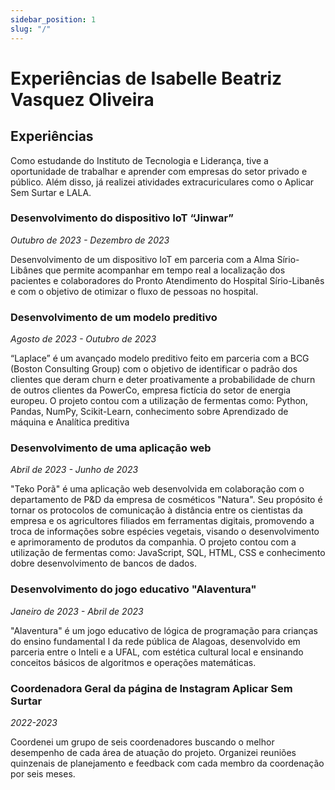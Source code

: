 ```yaml
---
sidebar_position: 1
slug: "/"
---
```


# Experiências de Isabelle Beatriz Vasquez Oliveira

## Experiências

Como estudande do Instituto de Tecnologia e Liderança, tive a oportunidade de trabalhar e aprender com empresas do setor privado e público. Além disso, já realizei atividades extracuriculares como o Aplicar Sem Surtar e LALA.


###  Desenvolvimento do dispositivo IoT “Jinwar”

*Outubro de 2023 - Dezembro de 2023*

Desenvolvimento de um dispositivo IoT em parceria com a Alma Sírio-Libânes que
permite acompanhar em tempo real a localização dos pacientes e colaboradores do
Pronto Atendimento do Hospital Sírio-Libanês e com o objetivo de otimizar o fluxo de
pessoas no hospital.

###  Desenvolvimento de um modelo preditivo

*Agosto de 2023 - Outubro de 2023*

“Laplace” é um avançado modelo preditivo feito em parceria com a BCG (Boston
Consulting Group) com o objetivo de identificar o padrão dos clientes que deram
churn e deter proativamente a probabilidade de churn de outros clientes da
PowerCo, empresa fictícia do setor de energia europeu. O projeto contou com a
utilização de fermentas como:  Python, Pandas, NumPy, Scikit-Learn, conhecimento
sobre Aprendizado de máquina e Analítica preditiva

###  Desenvolvimento de uma aplicação web

*Abril de 2023 - Junho de 2023*

"Teko Porã" é uma aplicação web desenvolvida em colaboração com o departamento
de P&D da empresa de cosméticos "Natura". Seu propósito é tornar os protocolos de
comunicação à distância entre os cientistas da empresa e os agricultores filiados em
ferramentas digitais, promovendo a troca de informações sobre espécies vegetais,
visando o desenvolvimento e aprimoramento de produtos da companhia. O projeto
contou com a utilização de fermentas como: JavaScript, SQL, HTML, CSS e
conhecimento dobre desenvolvimento de bancos de dados.

###  Desenvolvimento do jogo educativo "Alaventura"

*Janeiro de 2023 - Abril de 2023*

"Alaventura" é um jogo educativo de lógica de programação para crianças do ensino
fundamental I da rede pública de Alagoas, desenvolvido em parceria entre o Inteli e
a UFAL, com estética cultural local e ensinando conceitos básicos de algoritmos e
operações matemáticas.

### Coordenadora Geral da página de Instagram Aplicar Sem Surtar

*2022-2023*

Coordenei um grupo de seis coordenadores buscando o melhor desempenho de cada
área de atuação do projeto. Organizei reuniões quinzenais de planejamento e
feedback com cada membro da coordenação por seis meses.

